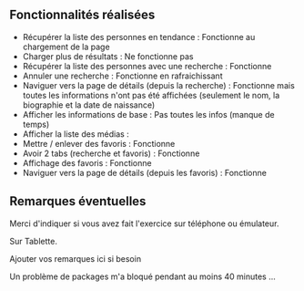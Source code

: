 ## Fonctionnalités réalisées

* Récupérer la liste des personnes en tendance : Fonctionne au chargement de la page
* Charger plus de résultats : Ne fonctionne pas
* Récupérer la liste des personnes avec une recherche : Fonctionne
* Annuler une recherche : Fonctionne en rafraichissant
* Naviguer vers la page de détails (depuis la recherche) : Fonctionne mais toutes les informations n'ont pas été affichées (seulement le nom, la biographie et la date de naissance)
* Afficher les informations de base : Pas toutes les infos (manque de temps)
* Afficher la liste des médias :
* Mettre / enlever des favoris : Fonctionne
* Avoir 2 tabs (recherche et favoris) : Fonctionne
* Affichage des favoris : Fonctionne
* Naviguer vers la page de détails (depuis les favoris) : Fonctionne



## Remarques éventuelles

Merci d'indiquer si vous avez fait l'exercice sur téléphone ou émulateur. 

Sur Tablette.

Ajouter vos remarques ici si besoin

Un problème de packages m'a bloqué pendant au moins 40 minutes ...